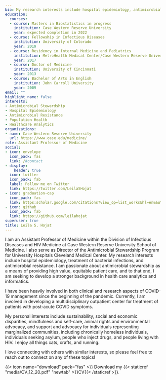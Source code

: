 ```yaml
---
bio: My research interests include hospital epidemiology, antimicrobial resistance, and antimicrobial stewardship.
education:
  courses:
  - course: Masters in Biostatistics in progress
    institution: Case Western Reserve University
    year: expected completion in 2022
  - course: Fellowship in Infectious Diseases
    institution: University of Colorado
    year: 2019
  - course: Residency in Internal Medicine and Pediatrics
    institution: MetroHealth Medical Center/Case Western Reserve University
    year: 2017
  - course: Doctor of Medicine
    institution: University of Cincinnati
    year: 2013
  - course: Bachelor of Arts in English
    institution: John Carroll University 
    year: 2009
email: ""
highlight_name: false
interests:
- Antimicrobial Stewardship
- Hospital Epidemiology
- Antimicrobial Resistance
- Population Health
- Healthcare Analytics
organizations:
- name: Case Western Reserve University
  url: https://www.case.edu/medicine/
role: Assistant Professor of Medicine
social:
- icon: envelope
  icon_pack: fas
  link: /#contact
- display:
    header: true
  icon: twitter
  icon_pack: fab
  label: Follow me on Twitter
  link: https://twitter.com/LeilaSHojat
- icon: graduation-cap
  icon_pack: fas
  link: https:scholar.google.com/citations?view_op=list_works&hl=en&authuser=2&user=Y9rUm1gAAAAJ
- icon: github
  icon_pack: fab
  link: https://github.com/leilahojat
superuser: true
title: Leila S. Hojat
---
```


I am an Assistant Professor of Medicine within the Division of Infectious Diseases and HIV Medicine at Case Western Reserve University School of Medicine. I also serve as Director of the Antimicrobial Stewardship Program for University Hospitals Cleveland Medical Center. My research interests include hospital epidemiology, treatment of bacterial infections, and antimicrobial resistance. I am passionate about antimicrobial stewardship as a means of providing high value, equitable patient care, and to that end, I am seeking to develop a stronger background in health care analytics and informatics.

I have been heavily involved in both clinical and research aspects of COVID-19 management since the beginning of the pandemic. Currently, I am involved in developing a multidisciplinary outpatient center for treatment of patients with post-acute COVID symptoms. 

My personal interests include sustainability, social and economic disparities, mindfulness and self-care, animal rights and environmental advocacy, and support and advocacy for individuals representing marginalized communities, including chronically homeless individuals, individuals seeking asylum, people who inject drugs, and people living with HIV. I enjoy all things cats, crafts, and running. 

I love connecting with others with similar interests, so please feel free to reach out to connect on any of these topics!

{{< icon name="download" pack="fas" >}} Download my {{< staticref "media/CV_12_20.pdf" "newtab" >}}CV{{< /staticref >}}.
